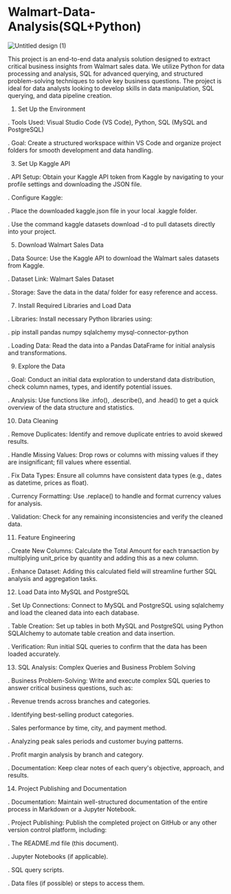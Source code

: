 # Walmart-Data-Analysis(SQL+Python)

![Untitled design (1)](https://github.com/user-attachments/assets/105e7408-89c0-4d97-9fc8-2071563746ca)

This project is an end-to-end data analysis solution designed to extract critical business insights from Walmart sales data. We utilize Python for data processing and analysis, SQL for advanced querying, and structured problem-solving techniques to solve key business questions. The project is ideal for data analysts looking to develop skills in data manipulation, SQL querying, and data pipeline creation.

1. Set Up the Environment

. Tools Used: Visual Studio Code (VS Code), Python, SQL (MySQL and PostgreSQL)

. Goal: Create a structured workspace within VS Code and organize project folders for smooth development and data handling.

3. Set Up Kaggle API

. API Setup: Obtain your Kaggle API token from Kaggle by navigating to your profile settings and downloading the JSON file.

. Configure Kaggle:

. Place the downloaded kaggle.json file in your local .kaggle folder.

. Use the command kaggle datasets download -d <dataset-path> to pull datasets directly into your project.

5. Download Walmart Sales Data

. Data Source: Use the Kaggle API to download the Walmart sales datasets from Kaggle.

. Dataset Link: Walmart Sales Dataset

. Storage: Save the data in the data/ folder for easy reference and access.

7. Install Required Libraries and Load Data

. Libraries: Install necessary Python libraries using:

. pip install pandas numpy sqlalchemy mysql-connector-python 

. Loading Data: Read the data into a Pandas DataFrame for initial analysis and transformations.

9. Explore the Data

. Goal: Conduct an initial data exploration to understand data distribution, check column names, types, and identify potential issues.

. Analysis: Use functions like .info(), .describe(), and .head() to get a quick overview of the data structure and statistics.

10. Data Cleaning

. Remove Duplicates: Identify and remove duplicate entries to avoid skewed results.

. Handle Missing Values: Drop rows or columns with missing values if they are insignificant; fill values where essential.

. Fix Data Types: Ensure all columns have consistent data types (e.g., dates as datetime, prices as float).

. Currency Formatting: Use .replace() to handle and format currency values for analysis.

. Validation: Check for any remaining inconsistencies and verify the cleaned data.

11. Feature Engineering

. Create New Columns: Calculate the Total Amount for each transaction by multiplying unit_price by quantity and adding this as a new column.

. Enhance Dataset: Adding this calculated field will streamline further SQL analysis and aggregation tasks.

12. Load Data into MySQL and PostgreSQL

. Set Up Connections: Connect to MySQL and PostgreSQL using sqlalchemy and load the cleaned data into each database.

. Table Creation: Set up tables in both MySQL and PostgreSQL using Python SQLAlchemy to automate table creation and data insertion.

. Verification: Run initial SQL queries to confirm that the data has been loaded accurately.

13. SQL Analysis: Complex Queries and Business Problem Solving

. Business Problem-Solving: Write and execute complex SQL queries to answer critical business questions, such as:

. Revenue trends across branches and categories.

. Identifying best-selling product categories.

. Sales performance by time, city, and payment method.

. Analyzing peak sales periods and customer buying patterns.

. Profit margin analysis by branch and category.

. Documentation: Keep clear notes of each query's objective, approach, and results.

14. Project Publishing and Documentation

. Documentation: Maintain well-structured documentation of the entire process in Markdown or a Jupyter Notebook.

. Project Publishing: Publish the completed project on GitHub or any other version control platform, including:

. The README.md file (this document).

. Jupyter Notebooks (if applicable).

. SQL query scripts.

. Data files (if possible) or steps to access them.
